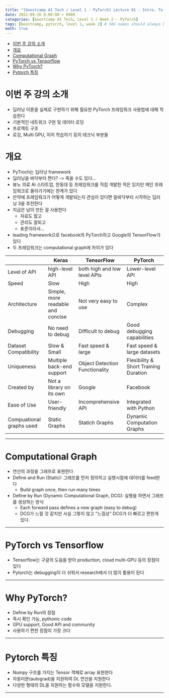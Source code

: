 ```yaml
---
title: "[boostcamp AI Tech / Level 1 - PyTorch] Lecture 01 - Intro. To PyTorch"
date: 2022-09-26 8:00:00 + 0900
categories: [boostcamp AI Tech, Level 1 / Week 2 - PyTorch]
tags: [boostcamp, pytorch, level 1, week 2]	# TAG names should always be lowercase
math: true
---
```


- [이번 주 강의 소개](#이번-주-강의-소개)
- [개요](#개요)
- [Computational Graph](#computational-graph)
- [PyTorch vs Tensorflow](#pytorch-vs-tensorflow)
- [Why PyTorch?](#why-pytorch)
- [Pytorch 특징](#pytorch-특징)


# 이번 주 강의 소개

* 딥러닝 이론을 실제로 구현하기 위해 필요한 PyTorch 프레임워크 사용법에 대해 학습한다
* 기본적인 네트워크 구현 및 데이터 로딩
* 프로젝트 구조
* 로깅, Multi GPU, 이어 학습하기 등의 테크닉 부분들

# 개요

* PyTroch는 딥러닝 framework
* 딥러닝을 바닥부터 짠다? -> 죽을 수도 있다...
* 뷰노 의료 AI 스타트업, 한동대 등 프레임워크를 직접 개발한 적은 있지만 메인 프레임워크로 올라가기에는 한계가 있다
* 만약에 프레임워크가 어떻게 개발되는지 관심이 있다면 밑바닥부터 시작하는 딥러닝 3을 추천한다
* 지금은 남이 만든 걸 사용한다
  * 자료도 많고
  * 관리도 잘되고
  * 표준이라서...
* leading framework으로 facebook의 PyTorch하고 Google의 TensorFlow가 있다
* 두 프레임워크는 computational graph에 차이가 있다

|                          | Keras                             | TensorFlow                     | PyTorch                               |
|--------------------------|-----------------------------------|--------------------------------|---------------------------------------|
| Level of API             | high-level API                    | both high and low level APIs   | Lower-level API                       |
| Speed                    | Slow                              | High                           | High                                  |
| Architecture             | Simple, more readable and concise | Not very easy to use           | Complex                               |
| Debugging                | No need to debug                  | Difficult to debug             | Good debugging capabilities           |
| Dataset Compatibility    | Slow & Small                      | Fast speed & large             | Fast speed & large datasets           |
| Uniqueness               | Multiple back-end support         | Object Detection Functionality | Flexibility & Short Training Duration |
| Created by               | Not a library on its own          | Google                         | Facebook                              |
| Ease of Use              | User-friendly                     | Incomprehensive API            | Integrated with Python                |
| Compuational graphs used | Static Graphs                     | Statich Graphs                 | Dynamic Computation Graphs            |

- - -
# Computational Graph

* 연산의 과정을 그래프로 표현한다
* Define and Run (Static): 그래프를 먼저 정의하고 실행시점에 데이터를 feed한다
  * Build graph once, then run many times
* Define by Run (Dynamic Computational Graph, DCG): 실행을 하면서 그래프를 생성하는 방식
  * Each forward pass defines a new graph (easy to debug)
  * DCG가 느릴 것 같지만 사실 그렇지 않고 "느낌상" DCG가 더 빠르고 편한게 있다.


- - -
# PyTorch vs Tensorflow

* Tensorflow는 구글의 도음을 받아 production, cloud multi-GPU 등의 장점이 있다
* Pytorch는 debugging이 더 쉬워서 research에서 더 많이 활용이 된다

- - -
# Why PyTorch?

* Define by Run의 장점
* 즉시 확인 가능, pythonic code
* GPU support, Good API and community
* 사용하기 편한 장점이 가장 크다

- - -
# Pytorch 특징

* Numpy 구조를 가지는 Tensor 객체로 array 표현한다
* 자동미분(autograd)을 지원하여 DL 연산을 지원한다
* 다양한 형태의 DL을 지원하는 함수와 모델을 지원한다.

- - -